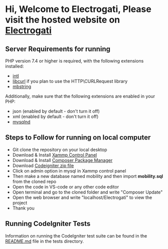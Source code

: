 # Hi, Welcome to Electrogati, Please visit the hosted website on **[Electrogati](https://www.electrogati.com/)**
## Server Requirements for running

PHP version 7.4 or higher is required, with the following extensions installed:


- [intl](http://php.net/manual/en/intl.requirements.php)
- [libcurl](http://php.net/manual/en/curl.requirements.php) if you plan to use the HTTP\CURLRequest library
- [mbstring](http://php.net/manual/en/mbstring.installation.php)

Additionally, make sure that the following extensions are enabled in your PHP:

- json (enabled by default - don't turn it off)
- xml (enabled by default - don't turn it off)
- [mysqlnd](http://php.net/manual/en/mysqlnd.install.php)

## Steps to Follow for running on local computer

- Git clone the repository on your local desktop
- Download & Install [Xammp Control Panel](https://downloadsapachefriends.global.ssl.fastly.net/8.0.19/xampp-windows-x64-8.0.19-0-VS16-installer.exe?from_af=true)
- Download & Install [Composer Package Manager](https://getcomposer.org/Composer-Setup.exe)
- Download [Codeigniter zip file](https://api.github.com/repos/codeigniter4/CodeIgniter4/zipball/v4.2.4)
- Click on admin option in mysql in Xammp control panel
- Then make a new database named mobility and then import **mobility.sql** from the cloned repo
- Open the code in VS-code or any other code editor
- Open terminal and go to the cloned folder and write "Composer Update"
- Open the web browser and write "localhost/Electrogati" to view the project
- Thank you
## Running CodeIgniter Tests

Information on running the CodeIgniter test suite can be found in the [README.md](tests/README.md) file in the tests directory.
